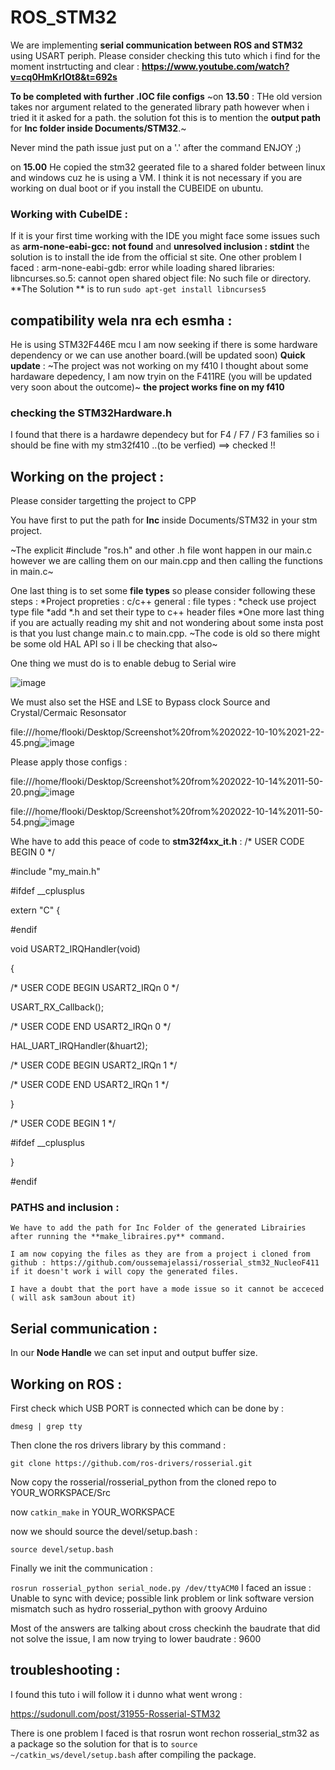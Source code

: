 # ROS_STM32

We are implementing **serial communication between ROS and STM32** using USART periph.
Please consider checking this tuto which i find for the moment instrtucting and clear : 
**https://www.youtube.com/watch?v=cq0HmKrIOt8&t=692s**

**To be completed with further .IOC file configs**
~on **13.50** : THe old version takes nor argument related to the generated library path however when i tried it it asked for a path.
 the solution fot this is to mention the **output path** for **Inc folder inside Documents/STM32**.~ 
 
 Never mind the path issue just put on a '.' after the command ENJOY ;)
 
 on **15.00** He copied the stm32 geerated file to a shared folder between linux and windows cuz he is using a VM.
 I think it is not necessary if you are working on dual boot or if you install the CUBEIDE on ubuntu.

### Working with CubeIDE :
  If it is your first time working with the IDE you might face some issues such as **arm-none-eabi-gcc: not found** and **unresolved inclusion : stdint**
  the solution is to install the ide from the official st site.
  One other problem I faced : arm-none-eabi-gdb: error while loading shared libraries: libncurses.so.5: cannot open shared object file: No such file or directory.
     **The Solution ** is to run  `sudo apt-get install libncurses5`

## compatibility wela nra ech esmha : 
He is using STM32F446E mcu I am now seeking if there is some hardware dependency or we can use another board.(will be updated soon)
**Quick update** : ~The project was not working on my f410 I thought about some hardaware depedency, I am now tryin on the F411RE (you will be updated very soon about the outcome)~ **the project works fine on my f410**

### checking the **STM32Hardware.h** 
I found that there is a hardawre dependecy but for F4 / F7 / F3 families so i should be fine with my stm32f410 ..(to be verfied) ==> checked !! 

## Working on the project : 
Please consider targetting the project to CPP
     
You have first to put the path for **Inc** inside Documents/STM32 in your stm project.
    
 ~The explicit #include "ros.h" and other .h file wont happen in our main.c however we are calling them on our main.cpp and then calling the functions in main.c~
     
One last thing is to set some __file types__ so please consider following these steps :
       *Project propreties : c/c++ general : file types :
       *check use project type file
       *add *.h and set their type to c++ header files
       *One more last thing if you are actually reading my shit and not wondering about some insta post is that you lust change main.c to main.cpp.
~The code is old so there might be some old HAL API so i ll be checking that also~

One thing we must do is to enable debug to Serial wire

![image](https://user-images.githubusercontent.com/100140668/193890082-99cca3c8-a372-4b45-b42a-0bd2968829a8.png)

We must also set the HSE and LSE to Bypass clock Source and Crystal/Cermaic Resonsator

file:///home/flooki/Desktop/Screenshot%20from%202022-10-10%2021-22-45.png![image](https://user-images.githubusercontent.com/100140668/209352439-4622547c-0799-400d-8d1c-8a599410f88e.png)

Please apply those configs : 

file:///home/flooki/Desktop/Screenshot%20from%202022-10-14%2011-50-20.png![image](https://user-images.githubusercontent.com/100140668/209352170-cb954e10-f840-4d54-9769-e0302da76e08.png)

file:///home/flooki/Desktop/Screenshot%20from%202022-10-14%2011-50-54.png![image](https://user-images.githubusercontent.com/100140668/209352243-9b01aad4-db83-4f1c-b2ba-aa843ecf0fd0.png)


Whe have to add this peace of code to **stm32f4xx_it.h** :
  /* USER CODE BEGIN 0 */
  
  #include "my_main.h"
  
  #ifdef __cplusplus
  
  extern "C" {
  
  #endif
  
  
  
  void USART2_IRQHandler(void)

{

/* USER CODE BEGIN USART2_IRQn 0 */

USART_RX_Callback();

/* USER CODE END USART2_IRQn 0 */

HAL_UART_IRQHandler(&huart2);

/* USER CODE BEGIN USART2_IRQn 1 */

/* USER CODE END USART2_IRQn 1 */

}

/* USER CODE BEGIN 1 */

#ifdef __cplusplus

}


#endif

     
### PATHS and inclusion :
    We have to add the path for Inc Folder of the generated Librairies after running the **make_libraires.py** command.
    
    I am now copying the files as they are from a project i cloned from github : https://github.com/oussemajelassi/rosserial_stm32_NucleoF411
    if it doesn't work i will copy the generated files.
    
    I have a doubt that the port have a mode issue so it cannot be acceced ( will ask sam3oun about it)
    
    
     
## Serial communication :
  In our **Node Handle** we can set input and output buffer size.

## Working on ROS :
  First check which USB PORT is connected which can be done by :
  
  `dmesg | grep tty`
  
  Then clone the ros drivers library by this command : 
  
  `git clone https://github.com/ros-drivers/rosserial.git`
  
  Now copy the rosserial/rosserial_python from the cloned repo to YOUR_WORKSPACE/Src
  
  
  now `catkin_make` in YOUR_WORKSPACE
  
  now we should source the devel/setup.bash : 
  
  `source devel/setup.bash`
 
 Finally we init the communication : 
 
 `rosrun rosserial_python serial_node.py /dev/ttyACM0`
I faced an issue : Unable to sync with device; possible link problem or link software version mismatch such as hydro rosserial_python with groovy Arduino

Most of the answers are talking about cross checkinh the baudrate that did not solve the issue, I am now trying to lower baudrate : 9600

## troubleshooting :
I found this tuto i will follow it i dunno what went wrong :

https://sudonull.com/post/31955-Rosserial-STM32

There is one problem I faced is that rosrun wont rechon rosserial_stm32 as a package so the solution for that is to `source ~/catkin_ws/devel/setup.bash` after compiling the package.
